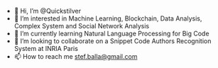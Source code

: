 - 👋 Hi, I’m @Quickstilver
- 👀 I’m interested in Machine Learning, Blockchain, Data Analysis, Complex System and Social Network Analysis
- 🌱 I’m currently learning Natural Language Processing for Big Code
- 💞️ I’m looking to collaborate on a Snippet Code Authors Recognition System at INRIA Paris
- 📫 How to reach me stef.balla@gmail.com

